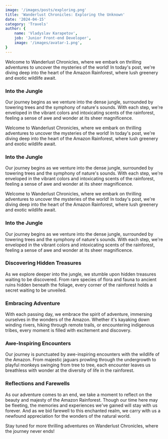 ```yaml
---
image: '/images/posts/exploring.png'
title: 'Wanderlust Chronicles: Exploring the Unknown'
date: '2024-04-15'
category: 'Travels'
author: {
	name: 'Vladyslav Karapetov',
	job: 'Junior Front-end Developer',
	image: '/images/avatar-1.png',
}
---
```


Welcome to Wanderlust Chronicles, where we embark on thrilling adventures to uncover the mysteries of the world! In today's post, we're diving deep into the heart of the Amazon Rainforest, where lush greenery and exotic wildlife await.

### Into the Jungle

Our journey begins as we venture into the dense jungle, surrounded by towering trees and the symphony of nature's sounds. With each step, we're enveloped in the vibrant colors and intoxicating scents of the rainforest, feeling a sense of awe and wonder at its sheer magnificence.

Welcome to Wanderlust Chronicles, where we embark on thrilling adventures to uncover the mysteries of the world! In today's post, we're diving deep into the heart of the Amazon Rainforest, where lush greenery and exotic wildlife await.

### Into the Jungle

Our journey begins as we venture into the dense jungle, surrounded by towering trees and the symphony of nature's sounds. With each step, we're enveloped in the vibrant colors and intoxicating scents of the rainforest, feeling a sense of awe and wonder at its sheer magnificence.

Welcome to Wanderlust Chronicles, where we embark on thrilling adventures to uncover the mysteries of the world! In today's post, we're diving deep into the heart of the Amazon Rainforest, where lush greenery and exotic wildlife await.

### Into the Jungle

Our journey begins as we venture into the dense jungle, surrounded by towering trees and the symphony of nature's sounds. With each step, we're enveloped in the vibrant colors and intoxicating scents of the rainforest, feeling a sense of awe and wonder at its sheer magnificence.

### Discovering Hidden Treasures

As we explore deeper into the jungle, we stumble upon hidden treasures waiting to be discovered. From rare species of flora and fauna to ancient ruins hidden beneath the foliage, every corner of the rainforest holds a secret waiting to be unveiled.

### Embracing Adventure

With each passing day, we embrace the spirit of adventure, immersing ourselves in the wonders of the Amazon. Whether it's kayaking down winding rivers, hiking through remote trails, or encountering indigenous tribes, every moment is filled with excitement and discovery.

### Awe-Inspiring Encounters

Our journey is punctuated by awe-inspiring encounters with the wildlife of the Amazon. From majestic jaguars prowling through the undergrowth to playful monkeys swinging from tree to tree, each encounter leaves us breathless with wonder at the diversity of life in the rainforest.

### Reflections and Farewells

As our adventure comes to an end, we take a moment to reflect on the beauty and majesty of the Amazon Rainforest. Though our time here may be fleeting, the memories and experiences we've gained will stay with us forever. And as we bid farewell to this enchanted realm, we carry with us a newfound appreciation for the wonders of the natural world.

Stay tuned for more thrilling adventures on Wanderlust Chronicles, where the journey never ends!
